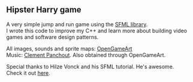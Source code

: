 <h2>Hipster Harry game</h2>

A very simple jump and run game using the <a href='https://www.sfml-dev.org/'>SFML library</a>.<br> I wrote this code to improve my C++ and learn more about building video games and software design patterns.

All images, sounds and sprite maps: <a href='opengameart.org'>OpenGameArt</a><br> 
Music: <a href='http://www.clementpanchout.com/'>Clement Panchout</a>. Also obtained through OpenGameArt.

Special thanks to Hilze Vonck and his SFML tutorial. He's awesome.<br>
Check it out <a href='https://www.youtube.com/watch?v=axIgxBQVBg0'>here</a>.
